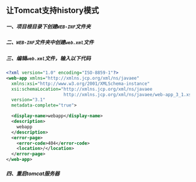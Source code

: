 ## 让Tomcat支持history模式
##### 一、项目根目录下创建`WEB-INF`文件夹
##### 二、`WEB-INF`文件夹中创建`web.xml`文件
##### 三、编辑`web.xml`文件，输入以下代码
``` xml
<?xml version="1.0" encoding="ISO-8859-1"?>
<web-app xmlns="http://xmlns.jcp.org/xml/ns/javaee"
  xmlns:xsi="http://www.w3.org/2001/XMLSchema-instance"
  xsi:schemaLocation="http://xmlns.jcp.org/xml/ns/javaee
                      http://xmlns.jcp.org/xml/ns/javaee/web-app_3_1.xsd"
  version="3.1"
  metadata-complete="true">

  <display-name>webapp</display-name>
  <description>
    webapp
  </description>
  <error-page>  
    <error-code>404</error-code>  
    <location>/</location>  
  </error-page>  
</web-app>
```
##### 四、重启tomcat服务器